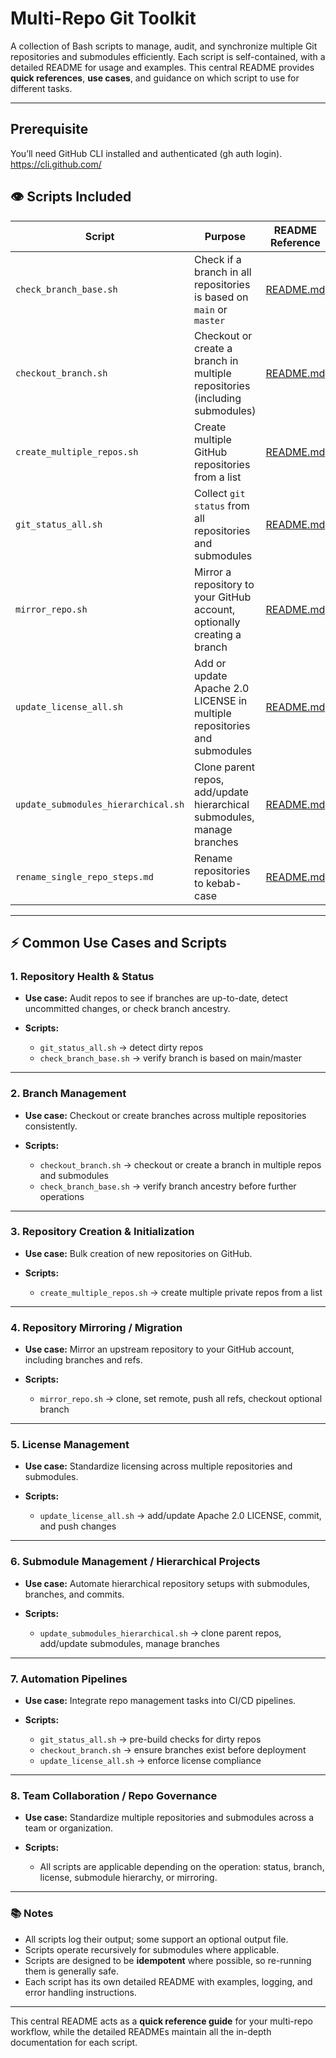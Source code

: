 # Multi-Repo Git Toolkit

A collection of Bash scripts to manage, audit, and synchronize multiple Git repositories and submodules efficiently. Each script is self-contained, with a detailed README for usage and examples. This central README provides **quick references**, **use cases**, and guidance on which script to use for different tasks.

---

## Prerequisite

You’ll need GitHub CLI installed and authenticated (gh auth login).
https://cli.github.com/

## 👁 Scripts Included

| Script                              | Purpose                                                                     | README Reference                                     |
|-------------------------------------|-----------------------------------------------------------------------------|------------------------------------------------------|
| `check_branch_base.sh`              | Check if a branch in all repositories is based on `main` or `master`        | [README.md](check-branch-base/README.md)             |
| `checkout_branch.sh`                | Checkout or create a branch in multiple repositories (including submodules) | [README.md](checkout-branch-all/README.md)           |
| `create_multiple_repos.sh`          | Create multiple GitHub repositories from a list                             | [README.md](create-multiple-repos/README.md)         |
| `git_status_all.sh`                 | Collect `git status` from all repositories and submodules                   | [README.md](git-status-all/README.md)                |
| `mirror_repo.sh`                    | Mirror a repository to your GitHub account, optionally creating a branch    | [README.md](mirror-repo/README.md)                   |
| `update_license_all.sh`             | Add or update Apache 2.0 LICENSE in multiple repositories and submodules    | [README.md](update-license-all/README.md)            |
| `update_submodules_hierarchical.sh` | Clone parent repos, add/update hierarchical submodules, manage branches     | [README.md](update-submodules-hierarhical\README.md) |
| `rename_single_repo_steps.md`       | Rename repositories to kebab-case                                           | [README.md](rename-single-repo-steps\README.md)      |

---

## ⚡ Common Use Cases and Scripts

### 1. **Repository Health & Status**

* **Use case:** Audit repos to see if branches are up-to-date, detect uncommitted changes, or check branch ancestry.
* **Scripts:**

  * `git_status_all.sh` → detect dirty repos
  * `check_branch_base.sh` → verify branch is based on main/master

---

### 2. **Branch Management**

* **Use case:** Checkout or create branches across multiple repositories consistently.
* **Scripts:**

  * `checkout_branch.sh` → checkout or create a branch in multiple repos and submodules
  * `check_branch_base.sh` → verify branch ancestry before further operations

---

### 3. **Repository Creation & Initialization**

* **Use case:** Bulk creation of new repositories on GitHub.
* **Scripts:**

  * `create_multiple_repos.sh` → create multiple private repos from a list

---

### 4. **Repository Mirroring / Migration**

* **Use case:** Mirror an upstream repository to your GitHub account, including branches and refs.
* **Scripts:**

  * `mirror_repo.sh` → clone, set remote, push all refs, checkout optional branch

---

### 5. **License Management**

* **Use case:** Standardize licensing across multiple repositories and submodules.
* **Scripts:**

  * `update_license_all.sh` → add/update Apache 2.0 LICENSE, commit, and push changes

---

### 6. **Submodule Management / Hierarchical Projects**

* **Use case:** Automate hierarchical repository setups with submodules, branches, and commits.
* **Scripts:**

  * `update_submodules_hierarchical.sh` → clone parent repos, add/update submodules, manage branches

---

### 7. **Automation Pipelines**

* **Use case:** Integrate repo management tasks into CI/CD pipelines.
* **Scripts:**

  * `git_status_all.sh` → pre-build checks for dirty repos
  * `checkout_branch.sh` → ensure branches exist before deployment
  * `update_license_all.sh` → enforce license compliance

---

### 8. **Team Collaboration / Repo Governance**

* **Use case:** Standardize multiple repositories and submodules across a team or organization.
* **Scripts:**

  * All scripts are applicable depending on the operation: status, branch, license, submodule hierarchy, or mirroring.

---

### 📚 Notes

* All scripts log their output; some support an optional output file.
* Scripts operate recursively for submodules where applicable.
* Scripts are designed to be **idempotent** where possible, so re-running them is generally safe.
* Each script has its own detailed README with examples, logging, and error handling instructions.

---

This central README acts as a **quick reference guide** for your multi-repo workflow, while the detailed READMEs maintain all the in-depth documentation for each script.

